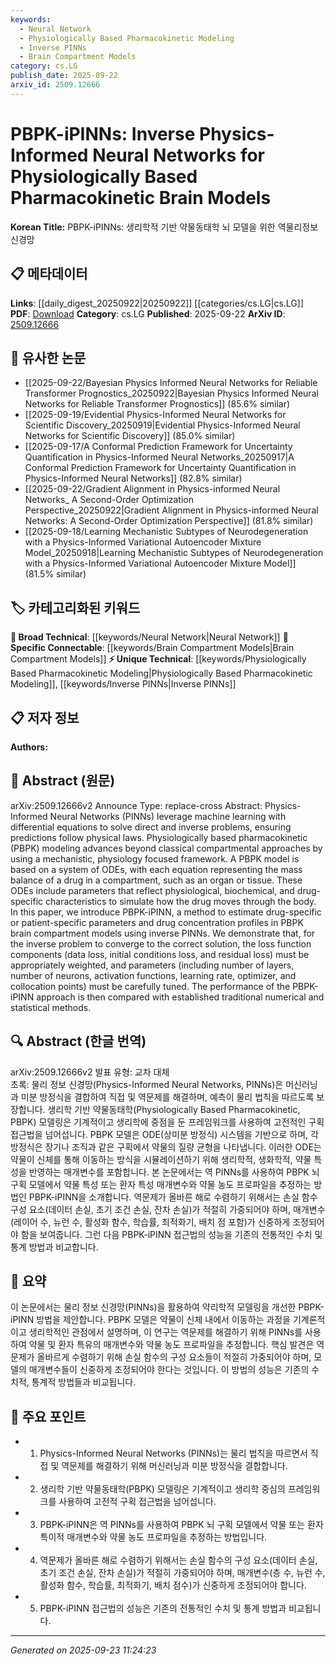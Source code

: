 ```yaml
---
keywords:
  - Neural Network
  - Physiologically Based Pharmacokinetic Modeling
  - Inverse PINNs
  - Brain Compartment Models
category: cs.LG
publish_date: 2025-09-22
arxiv_id: 2509.12666
---
```


<!-- KEYWORD_LINKING_METADATA:
{
  "processed_timestamp": "2025-09-23T11:24:23.952617",
  "vocabulary_version": "1.0",
  "selected_keywords": [
    "Neural Network",
    "Physiologically Based Pharmacokinetic Modeling",
    "Inverse PINNs",
    "Brain Compartment Models"
  ],
  "rejected_keywords": [],
  "similarity_scores": {
    "Neural Network": 0.78,
    "Physiologically Based Pharmacokinetic Modeling": 0.82,
    "Inverse PINNs": 0.79,
    "Brain Compartment Models": 0.75
  },
  "extraction_method": "AI_prompt_based",
  "budget_applied": true,
  "candidates_json": {
    "candidates": [
      {
        "surface": "Physics-Informed Neural Networks",
        "canonical": "Neural Network",
        "aliases": [
          "PINNs"
        ],
        "category": "broad_technical",
        "rationale": "PINNs are a specific application of neural networks that integrate physical laws, enhancing connectivity with existing neural network research.",
        "novelty_score": 0.45,
        "connectivity_score": 0.88,
        "specificity_score": 0.65,
        "link_intent_score": 0.78
      },
      {
        "surface": "Physiologically Based Pharmacokinetic",
        "canonical": "Physiologically Based Pharmacokinetic Modeling",
        "aliases": [
          "PBPK"
        ],
        "category": "unique_technical",
        "rationale": "PBPK models are crucial for simulating drug distribution in the body, offering unique insights into pharmacokinetics.",
        "novelty_score": 0.72,
        "connectivity_score": 0.6,
        "specificity_score": 0.85,
        "link_intent_score": 0.82
      },
      {
        "surface": "Inverse Physics-Informed Neural Networks",
        "canonical": "Inverse PINNs",
        "aliases": [
          "iPINNs"
        ],
        "category": "unique_technical",
        "rationale": "Inverse PINNs are a novel approach for parameter estimation in complex models, enhancing the understanding of inverse problems.",
        "novelty_score": 0.68,
        "connectivity_score": 0.55,
        "specificity_score": 0.8,
        "link_intent_score": 0.79
      },
      {
        "surface": "brain compartment models",
        "canonical": "Brain Compartment Models",
        "aliases": [],
        "category": "specific_connectable",
        "rationale": "These models are specific to the study of drug distribution in the brain, linking pharmacokinetics with neuroscience.",
        "novelty_score": 0.58,
        "connectivity_score": 0.7,
        "specificity_score": 0.78,
        "link_intent_score": 0.75
      }
    ],
    "ban_list_suggestions": [
      "method",
      "performance",
      "approach"
    ]
  },
  "decisions": [
    {
      "candidate_surface": "Physics-Informed Neural Networks",
      "resolved_canonical": "Neural Network",
      "decision": "linked",
      "scores": {
        "novelty": 0.45,
        "connectivity": 0.88,
        "specificity": 0.65,
        "link_intent": 0.78
      }
    },
    {
      "candidate_surface": "Physiologically Based Pharmacokinetic",
      "resolved_canonical": "Physiologically Based Pharmacokinetic Modeling",
      "decision": "linked",
      "scores": {
        "novelty": 0.72,
        "connectivity": 0.6,
        "specificity": 0.85,
        "link_intent": 0.82
      }
    },
    {
      "candidate_surface": "Inverse Physics-Informed Neural Networks",
      "resolved_canonical": "Inverse PINNs",
      "decision": "linked",
      "scores": {
        "novelty": 0.68,
        "connectivity": 0.55,
        "specificity": 0.8,
        "link_intent": 0.79
      }
    },
    {
      "candidate_surface": "brain compartment models",
      "resolved_canonical": "Brain Compartment Models",
      "decision": "linked",
      "scores": {
        "novelty": 0.58,
        "connectivity": 0.7,
        "specificity": 0.78,
        "link_intent": 0.75
      }
    }
  ]
}
-->

# PBPK-iPINNs: Inverse Physics-Informed Neural Networks for Physiologically Based Pharmacokinetic Brain Models

**Korean Title:** PBPK-iPINNs: 생리학적 기반 약물동태학 뇌 모델을 위한 역물리정보 신경망

## 📋 메타데이터

**Links**: [[daily_digest_20250922|20250922]] [[categories/cs.LG|cs.LG]]
**PDF**: [Download](https://arxiv.org/pdf/2509.12666.pdf)
**Category**: cs.LG
**Published**: 2025-09-22
**ArXiv ID**: [2509.12666](https://arxiv.org/abs/2509.12666)

## 🔗 유사한 논문
- [[2025-09-22/Bayesian Physics Informed Neural Networks for Reliable Transformer Prognostics_20250922|Bayesian Physics Informed Neural Networks for Reliable Transformer Prognostics]] (85.6% similar)
- [[2025-09-19/Evidential Physics-Informed Neural Networks for Scientific Discovery_20250919|Evidential Physics-Informed Neural Networks for Scientific Discovery]] (85.0% similar)
- [[2025-09-17/A Conformal Prediction Framework for Uncertainty Quantification in Physics-Informed Neural Networks_20250917|A Conformal Prediction Framework for Uncertainty Quantification in Physics-Informed Neural Networks]] (82.8% similar)
- [[2025-09-22/Gradient Alignment in Physics-informed Neural Networks_ A Second-Order Optimization Perspective_20250922|Gradient Alignment in Physics-informed Neural Networks: A Second-Order Optimization Perspective]] (81.8% similar)
- [[2025-09-18/Learning Mechanistic Subtypes of Neurodegeneration with a Physics-Informed Variational Autoencoder Mixture Model_20250918|Learning Mechanistic Subtypes of Neurodegeneration with a Physics-Informed Variational Autoencoder Mixture Model]] (81.5% similar)

## 🏷️ 카테고리화된 키워드
**🧠 Broad Technical**: [[keywords/Neural Network|Neural Network]]
**🔗 Specific Connectable**: [[keywords/Brain Compartment Models|Brain Compartment Models]]
**⚡ Unique Technical**: [[keywords/Physiologically Based Pharmacokinetic Modeling|Physiologically Based Pharmacokinetic Modeling]], [[keywords/Inverse PINNs|Inverse PINNs]]

## 📋 저자 정보

**Authors:** 

## 📄 Abstract (원문)

arXiv:2509.12666v2 Announce Type: replace-cross 
Abstract: Physics-Informed Neural Networks (PINNs) leverage machine learning with differential equations to solve direct and inverse problems, ensuring predictions follow physical laws. Physiologically based pharmacokinetic (PBPK) modeling advances beyond classical compartmental approaches by using a mechanistic, physiology focused framework. A PBPK model is based on a system of ODEs, with each equation representing the mass balance of a drug in a compartment, such as an organ or tissue. These ODEs include parameters that reflect physiological, biochemical, and drug-specific characteristics to simulate how the drug moves through the body. In this paper, we introduce PBPK-iPINN, a method to estimate drug-specific or patient-specific parameters and drug concentration profiles in PBPK brain compartment models using inverse PINNs. We demonstrate that, for the inverse problem to converge to the correct solution, the loss function components (data loss, initial conditions loss, and residual loss) must be appropriately weighted, and parameters (including number of layers, number of neurons, activation functions, learning rate, optimizer, and collocation points) must be carefully tuned. The performance of the PBPK-iPINN approach is then compared with established traditional numerical and statistical methods.

## 🔍 Abstract (한글 번역)

arXiv:2509.12666v2 발표 유형: 교차 대체  
초록: 물리 정보 신경망(Physics-Informed Neural Networks, PINNs)은 머신러닝과 미분 방정식을 결합하여 직접 및 역문제를 해결하며, 예측이 물리 법칙을 따르도록 보장합니다. 생리학 기반 약물동태학(Physiologically Based Pharmacokinetic, PBPK) 모델링은 기계적이고 생리학에 중점을 둔 프레임워크를 사용하여 고전적인 구획 접근법을 넘어섭니다. PBPK 모델은 ODE(상미분 방정식) 시스템을 기반으로 하며, 각 방정식은 장기나 조직과 같은 구획에서 약물의 질량 균형을 나타냅니다. 이러한 ODE는 약물이 신체를 통해 이동하는 방식을 시뮬레이션하기 위해 생리학적, 생화학적, 약물 특성을 반영하는 매개변수를 포함합니다. 본 논문에서는 역 PINNs를 사용하여 PBPK 뇌 구획 모델에서 약물 특성 또는 환자 특성 매개변수와 약물 농도 프로파일을 추정하는 방법인 PBPK-iPINN을 소개합니다. 역문제가 올바른 해로 수렴하기 위해서는 손실 함수 구성 요소(데이터 손실, 초기 조건 손실, 잔차 손실)가 적절히 가중되어야 하며, 매개변수(레이어 수, 뉴런 수, 활성화 함수, 학습률, 최적화기, 배치 점 포함)가 신중하게 조정되어야 함을 보여줍니다. 그런 다음 PBPK-iPINN 접근법의 성능을 기존의 전통적인 수치 및 통계 방법과 비교합니다.

## 📝 요약

이 논문에서는 물리 정보 신경망(PINNs)을 활용하여 약리학적 모델링을 개선한 PBPK-iPINN 방법을 제안합니다. PBPK 모델은 약물이 신체 내에서 이동하는 과정을 기계론적이고 생리학적인 관점에서 설명하며, 이 연구는 역문제를 해결하기 위해 PINNs를 사용하여 약물 및 환자 특유의 매개변수와 약물 농도 프로파일을 추정합니다. 핵심 발견은 역문제가 올바르게 수렴하기 위해 손실 함수의 구성 요소들이 적절히 가중되어야 하며, 모델의 매개변수들이 신중하게 조정되어야 한다는 것입니다. 이 방법의 성능은 기존의 수치적, 통계적 방법들과 비교됩니다.

## 🎯 주요 포인트

- 1. Physics-Informed Neural Networks (PINNs)는 물리 법칙을 따르면서 직접 및 역문제를 해결하기 위해 머신러닝과 미분 방정식을 결합합니다.
- 2. 생리학 기반 약물동태학(PBPK) 모델링은 기계적이고 생리학 중심의 프레임워크를 사용하여 고전적 구획 접근법을 넘어섭니다.
- 3. PBPK-iPINN은 역 PINNs를 사용하여 PBPK 뇌 구획 모델에서 약물 또는 환자 특이적 매개변수와 약물 농도 프로파일을 추정하는 방법입니다.
- 4. 역문제가 올바른 해로 수렴하기 위해서는 손실 함수의 구성 요소(데이터 손실, 초기 조건 손실, 잔차 손실)가 적절히 가중되어야 하며, 매개변수(층 수, 뉴런 수, 활성화 함수, 학습률, 최적화기, 배치 점수)가 신중하게 조정되어야 합니다.
- 5. PBPK-iPINN 접근법의 성능은 기존의 전통적인 수치 및 통계 방법과 비교됩니다.


---

*Generated on 2025-09-23 11:24:23*